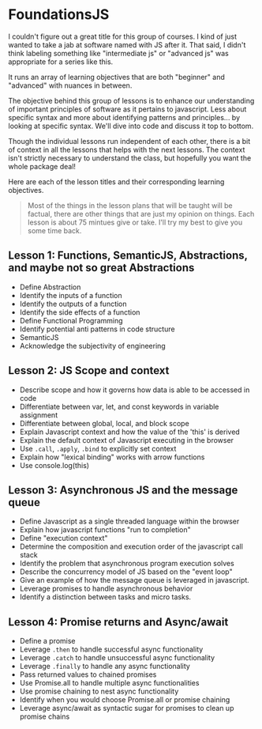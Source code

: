 # FoundationsJS

I couldn't figure out a great title for this group of courses. I kind of just wanted to take a jab at software named with JS after it.
That said, I didn't think labeling something like "intermediate js" or "advanced js" was appropriate for a series like this.

It runs an array of learning objectives that are both "beginner" and "advanced" with nuances in between.

The objective behind this group of lessons is to enhance our understanding of important principles of software as it pertains to javascript.
Less about specific syntax and more about identifying patterns and principles... by looking at specific syntax. We'll dive into code and discuss
it top to bottom.

Though the individual lessons run independent of each other, there is a bit of context in all the lessons that helps with the next lessons.
The context isn't strictly necessary to understand the class, but hopefully you want the whole package deal!

Here are each of the lesson titles and their corresponding learning objectives.

> Most of the things in the lesson plans that will be taught will be factual, there are other things
that are just my opinion on things. Each lesson is about 75 mintues give or take. I'll try my best to give you some time back.

## Lesson 1: Functions, SemanticJS, Abstractions, and maybe not so great Abstractions
- Define Abstraction
- Identify the inputs of a function
- Identify the outputs of a function
- Identify the side effects of a function
- Define Functional Programming
- Identify potential anti patterns in code structure
- SemanticJS
- Acknowledge the subjectivity of engineering

## Lesson 2: JS Scope and context
- Describe scope and how it governs how data is able to be accessed in code
- Differentiate between var, let, and const keywords in variable assignment
- Differentiate between global, local, and block scope
- Explain Javascript context and how the value of the 'this' is derived
- Explain the default context of Javascript executing in the browser
- Use `.call`, `.apply`, `.bind` to explicitly set context
- Explain how "lexical binding" works with arrow functions
- Use console.log(this)

## Lesson 3: Asynchronous JS and the message queue
- Define Javascript as a single threaded language within the browser
- Explain how javascript functions "run to completion"
- Define "execution context"
- Determine the composition and execution order of the javascript call stack
- Identify the problem that asynchronous program execution solves
- Describe the concurrency model of JS based on the "event loop"
- Give an example of how the message queue is leveraged in javascript.
- Leverage promises to handle asynchronous behavior
- Identify a distinction between tasks and micro tasks.

## Lesson 4: Promise returns and Async/await
- Define a promise
- Leverage `.then` to handle successful async functionality
- Leverage `.catch` to handle unsuccessful async functionality
- Leverage `.finally` to handle any async functionality
- Pass returned values to chained promises
- Use Promise.all to handle multiple async functionalities
- Use promise chaining to nest async functionality
- Identify when you would choose Promise.all or promise chaining
- Leverage async/await as syntactic sugar for promises to clean up promise chains
